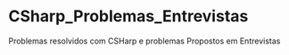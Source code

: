 # CSharp_Problemas_Entrevistas
Problemas resolvidos com CSHarp e problemas Propostos em Entrevistas
